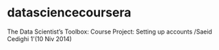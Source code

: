 datasciencecoursera
===================

The Data Scientist’s Toolbox: Course Project: Setting up accounts
/Saeid Cedighi 1'(10 Niv 2014)
